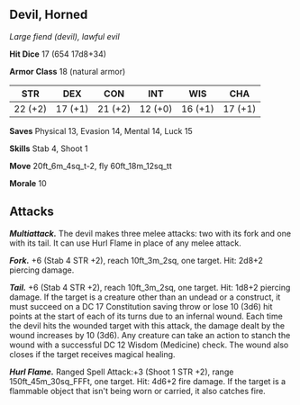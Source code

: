 ## Devil, Horned

*Large fiend (devil), lawful evil*

**Hit Dice** 17 (654 17d8+34)

**Armor Class** 18 (natural armor)

| STR     | DEX     | CON     | INT     | WIS     | CHA     |
|---------|---------|---------|---------|---------|---------|
| 22 (+2) | 17 (+1) | 21 (+2) | 12 (+0) | 16 (+1) | 17 (+1) |

**Saves** Physical 13, Evasion 14, Mental 14, Luck 15

**Skills** Stab 4, Shoot 1

**Move** 20ft_6m_4sq_t-2, fly 60ft_18m_12sq_tt

**Morale** 10

## Attacks

***Multiattack.*** The devil makes three melee attacks: two with its fork and one with its tail. It can use Hurl Flame in place of any melee attack.

***Fork.*** +6 (Stab 4 STR +2), reach 10ft_3m_2sq, one target. Hit: 2d8+2 piercing damage.

***Tail.*** +6 (Stab 4 STR +2), reach 10ft_3m_2sq, one target. Hit: 1d8+2 piercing damage. If the target is a creature other than an undead or a construct, it must succeed on a DC 17 Constitution saving throw or lose 10 (3d6) hit points at the start of each of its turns due to an infernal wound. Each time the devil hits the wounded target with this attack, the damage dealt by the wound increases by 10 (3d6). Any creature can take an action to stanch the wound with a successful DC 12 Wisdom (Medicine) check. The wound also closes if the target receives magical healing.

***Hurl Flame.*** Ranged Spell Attack:+3 (Shoot 1 STR +2), range 150ft_45m_30sq_FFFt, one target. Hit: 4d6+2 fire damage. If the target is a flammable object that isn't being worn or carried, it also catches fire.

